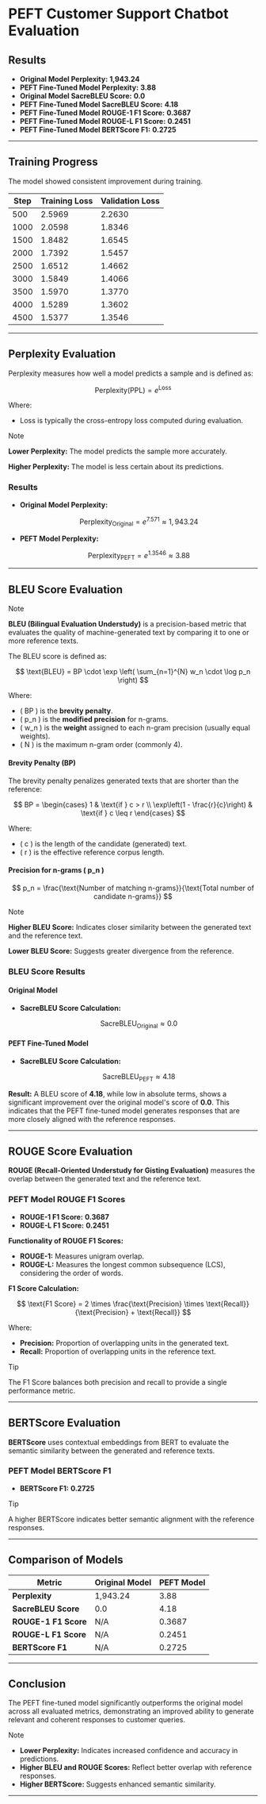 # PEFT Customer Support Chatbot Evaluation

## Results

- **Original Model Perplexity:** **1,943.24**
- **PEFT Fine-Tuned Model Perplexity:** **3.88**
- **Original Model SacreBLEU Score:** **0.0**
- **PEFT Fine-Tuned Model SacreBLEU Score:** **4.18**
- **PEFT Fine-Tuned Model ROUGE-1 F1 Score:** **0.3687**
- **PEFT Fine-Tuned Model ROUGE-L F1 Score:** **0.2451**
- **PEFT Fine-Tuned Model BERTScore F1:** **0.2725**

---

## Training Progress

The model showed consistent improvement during training.

| **Step** | **Training Loss** | **Validation Loss** |
|----------|-------------------|---------------------|
| 500      | 2.5969            | 2.2630              |
| 1000     | 2.0598            | 1.8346              |
| 1500     | 1.8482            | 1.6545              |
| 2000     | 1.7392            | 1.5457              |
| 2500     | 1.6512            | 1.4662              |
| 3000     | 1.5849            | 1.4066              |
| 3500     | 1.5970            | 1.3770              |
| 4000     | 1.5289            | 1.3602              |
| 4500     | 1.5377            | 1.3546              |

---

## Perplexity Evaluation

Perplexity measures how well a model predicts a sample and is defined as:

$$
\text{Perplexity} (\text{PPL}) = e^{\text{Loss}}
$$

Where:

- $\text{Loss}$ is typically the cross-entropy loss computed during evaluation.

> [!NOTE]
> **Lower Perplexity:** The model predicts the sample more accurately.
>
> **Higher Perplexity:** The model is less certain about its predictions.

### Results

- **Original Model Perplexity:**

  $$
  \text{Perplexity}_{\text{Original}} = e^{7.571} \approx 1,943.24
  $$

- **PEFT Model Perplexity:**

  $$
  \text{Perplexity}_{\text{PEFT}} = e^{1.3546} \approx 3.88
  $$


---

## BLEU Score Evaluation

> [!NOTE]
> **BLEU (Bilingual Evaluation Understudy)** is a precision-based metric that evaluates the quality of machine-generated text by comparing it to one or more reference texts.

The BLEU score is defined as:

$$
\text{BLEU} = BP \cdot \exp \left( \sum_{n=1}^{N} w_n \cdot \log p_n \right)
$$

Where:

- \( BP \) is the **brevity penalty**.
- \( p_n \) is the **modified precision** for n-grams.
- \( w_n \) is the **weight** assigned to each n-gram precision (usually equal weights).
- \( N \) is the maximum n-gram order (commonly 4).

#### Brevity Penalty (BP)

The brevity penalty penalizes generated texts that are shorter than the reference:

$$
BP =
\begin{cases} 
1 & \text{if } c > r \\
\exp\left(1 - \frac{r}{c}\right) & \text{if } c \leq r 
\end{cases}
$$

Where:

- \( c \) is the length of the candidate (generated) text.
- \( r \) is the effective reference corpus length.

#### Precision for n-grams \( p_n \)

$$
p_n = \frac{\text{Number of matching n-grams}}{\text{Total number of candidate n-grams}}
$$

> [!NOTE]
> **Higher BLEU Score:** Indicates closer similarity between the generated text and the reference text.
>
> **Lower BLEU Score:** Suggests greater divergence from the reference.

### BLEU Score Results

#### Original Model

- **SacreBLEU Score Calculation:**

  $$
  \text{SacreBLEU}_{\text{Original}} \approx 0.0
  $$

#### PEFT Fine-Tuned Model

- **SacreBLEU Score Calculation:**

  $$
  \text{SacreBLEU}_{\text{PEFT}} \approx 4.18
  $$

**Result:** A BLEU score of **4.18**, while low in absolute terms, shows a significant improvement over the original model's score of **0.0**. This indicates that the PEFT fine-tuned model generates responses that are more closely aligned with the reference responses.

---

## ROUGE Score Evaluation

**ROUGE (Recall-Oriented Understudy for Gisting Evaluation)** measures the overlap between the generated text and the reference text.

### PEFT Model ROUGE F1 Scores

- **ROUGE-1 F1 Score:** **0.3687**
- **ROUGE-L F1 Score:** **0.2451**

**Functionality of ROUGE F1 Scores:**

- **ROUGE-1:** Measures unigram overlap.
- **ROUGE-L:** Measures the longest common subsequence (LCS), considering the order of words.

**F1 Score Calculation:**

$$
\text{F1 Score} = 2 \times \frac{\text{Precision} \times \text{Recall}}{\text{Precision} + \text{Recall}}
$$

Where:

- **Precision:** Proportion of overlapping units in the generated text.
- **Recall:** Proportion of overlapping units in the reference text.

> [!TIP]
> The F1 Score balances both precision and recall to provide a single performance metric.

---

## BERTScore Evaluation

**BERTScore** uses contextual embeddings from BERT to evaluate the semantic similarity between the generated and reference texts.

### PEFT Model BERTScore F1

- **BERTScore F1:** **0.2725**

> [!TIP]
> A higher BERTScore indicates better semantic alignment with the reference responses.

---

## Comparison of Models

| **Metric**           | **Original Model** | **PEFT Model** |
|----------------------|--------------------|----------------|
| **Perplexity**       | 1,943.24           | 3.88           |
| **SacreBLEU Score**  | 0.0                | 4.18           |
| **ROUGE-1 F1 Score** | N/A                | 0.3687         |
| **ROUGE-L F1 Score** | N/A                | 0.2451         |
| **BERTScore F1**     | N/A                | 0.2725         |

---

## Conclusion

The PEFT fine-tuned model significantly outperforms the original model across all evaluated metrics, demonstrating an improved ability to generate relevant and coherent responses to customer queries.

> [!NOTE]
> - **Lower Perplexity:** Indicates increased confidence and accuracy in predictions.
> - **Higher BLEU and ROUGE Scores:** Reflect better overlap with reference responses.
> - **Higher BERTScore:** Suggests enhanced semantic similarity.

---

